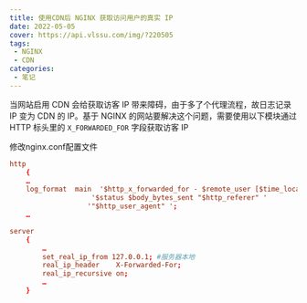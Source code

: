 ```yaml
---
title: 使用CDN后 NGINX 获取访问用户的真实 IP
date: 2022-05-05
cover: https://api.vlssu.com/img/?220505
tags:
 - NGINX
 - CDN
categories: 
 - 笔记
---
```


当网站启用 CDN 会给获取访客 IP 带来障碍，由于多了个代理流程，故日志记录 IP 变为 CDN 的 IP。基于 NGINX 的网站要解决这个问题，需要使用以下模块通过 HTTP 标头里的 `X_FORWARDED_FOR` 字段获取访客 IP

修改nginx.conf配置文件

```conf {4,5,6}
http
    {
    …
    log_format  main  '$http_x_forwarded_for - $remote_user [$time_local] "$request" ' 
                    '$status $body_bytes_sent "$http_referer" ' 
                   '"$http_user_agent" ';
    …        
```

```conf {4,5,6}
server
    {
        …
        set_real_ip_from 127.0.0.1; #服务器本地
        real_ip_header    X-Forwarded-For;
        real_ip_recursive on;
        …
    }
```

<!--
https://cloud.tencent.com/developer/article/1050223
-->